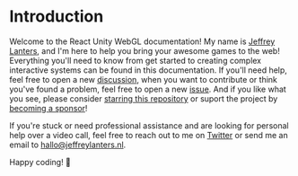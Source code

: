 # Introduction

Welcome to the React Unity WebGL documentation! My name is [Jeffrey Lanters](https://twitter.com/jeffreylanters), and I'm here to help you bring your awesome games to the web! Everything you'll need to know from get started to creating complex interactive systems can be found in this documentation. If you'll need help, feel free to open a new [discussion](https://github.com/jeffreylanters/react-unity-webgl/discussions), when you want to contribute or think you've found a problem, feel free to open a new [issue](https://github.com/jeffreylanters/react-unity-webgl/issues). And if you like what you see, please consider [starring this repository](https://github.com/jeffreylanters/react-unity-webgl/stargazers) or suport the project by [becoming a sponsor](https://github.com/sponsors/jeffreylanters)!

If you're stuck or need professional assistance and are looking for personal help over a video call, feel free to reach out to me on [Twitter](https://twitter.com/jeffreylanters) or send me an email to [hallo@jeffreylanters.nl](mailto:hallo@jeffreylanters.nl).

Happy coding! 🚀
